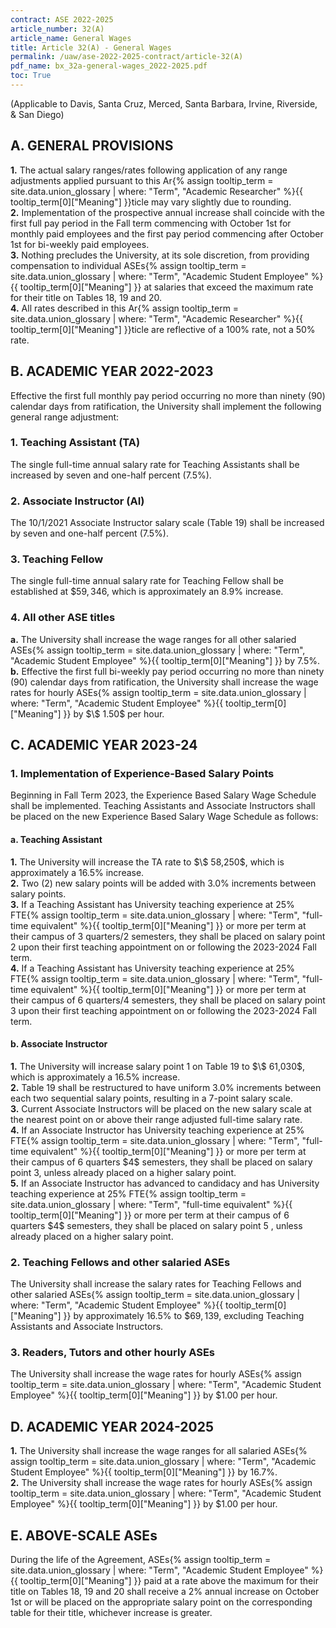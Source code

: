 ```yaml
---
contract: ASE 2022-2025
article_number: 32(A)
article_name: General Wages
title: Article 32(A) - General Wages
permalink: /uaw/ase-2022-2025-contract/article-32(A)
pdf_name: bx_32a-general-wages_2022-2025.pdf
toc: True
---
```


(Applicable to Davis, Santa Cruz, Merced, Santa Barbara, Irvine, Riverside, & San Diego) 

## A. GENERAL PROVISIONS
<div class="lvl2"><b>1.</b> The actual salary ranges/rates following application of any range adjustments applied pursuant to this <span class="tooltip">Ar<span class="tooltip-text">{% assign tooltip_term = site.data.union_glossary | where: "Term", "Academic Researcher" %}{{ tooltip_term[0]["Meaning"] }}</span></span>ticle may vary slightly due to rounding.</div>
<div class="lvl2"><b>2.</b> Implementation of the prospective annual increase shall coincide with the first full pay period in the Fall term commencing with October 1st for monthly paid employees and the first pay period commencing after October 1st for bi-weekly paid employees.</div>
<div class="lvl2"><b>3.</b> Nothing precludes the University, at its sole discretion, from providing compensation to individual <span class="tooltip">ASEs<span class="tooltip-text">{% assign tooltip_term = site.data.union_glossary | where: "Term", "Academic Student Employee" %}{{ tooltip_term[0]["Meaning"] }}</span></span> at salaries that exceed the maximum rate for their title on Tables 18, 19 and 20.</div>
<div class="lvl2"><b>4.</b> All rates described in this <span class="tooltip">Ar<span class="tooltip-text">{% assign tooltip_term = site.data.union_glossary | where: "Term", "Academic Researcher" %}{{ tooltip_term[0]["Meaning"] }}</span></span>ticle are reflective of a 100% rate, not a 50% rate.</div>

## B. ACADEMIC YEAR 2022-2023

Effective the first full monthly pay period occurring no more than ninety (90) calendar days from ratification, the University shall implement the following general range adjustment:

### 1. Teaching Assistant (TA)

The single full-time annual salary rate for Teaching Assistants shall be increased by seven and one-half percent (7.5%).

### 2. Associate Instructor (AI)

The 10/1/2021 Associate Instructor salary scale (Table 19) shall be increased by seven and one-half percent (7.5%).

### 3. Teaching Fellow

The single full-time annual salary rate for Teaching Fellow shall be established at $\$ 59,346$, which is approximately an 8.9% increase.

### 4. All other ASE titles

<div class="lvl3"><b>a.</b> The University shall increase the wage ranges for all other salaried <span class="tooltip">ASEs<span class="tooltip-text">{% assign tooltip_term = site.data.union_glossary | where: "Term", "Academic Student Employee" %}{{ tooltip_term[0]["Meaning"] }}</span></span> by 7.5%.</div>
<div class="lvl3"><b>b.</b> Effective the first full bi-weekly pay period occurring no more than ninety (90) calendar days from ratification, the University shall increase the wage rates for hourly <span class="tooltip">ASEs<span class="tooltip-text">{% assign tooltip_term = site.data.union_glossary | where: "Term", "Academic Student Employee" %}{{ tooltip_term[0]["Meaning"] }}</span></span> by $\$ 1.50$ per hour.</div>

## C. ACADEMIC YEAR 2023-24

### 1. Implementation of Experience-Based Salary Points

Beginning in Fall Term 2023, the Experience Based Salary Wage Schedule shall be implemented. Teaching Assistants and Associate Instructors shall be placed on the new Experience Based Salary Wage Schedule as follows:

#### a. Teaching Assistant

<div class="lvl4"><b>1.</b> 
 The University will increase the TA rate to $\$ 58,250$, which is approximately a 16.5% increase.</div>
<div class="lvl4"><b>2.</b> 
 Two (2) new salary points will be added with 3.0% increments between salary points.</div>
<div class="lvl4"><b>3.</b> 
 If a Teaching Assistant has University teaching experience at 25% <span class="tooltip">FTE<span class="tooltip-text">{% assign tooltip_term = site.data.union_glossary | where: "Term", "full-time equivalent" %}{{ tooltip_term[0]["Meaning"] }}</span></span> or more per term at their campus of 3 quarters/2 semesters, they shall be placed on salary point 2 upon their first teaching appointment on or following the 2023-2024 Fall term.</div>
<div class="lvl4"><b>4.</b> 
 If a Teaching Assistant has University teaching experience at 25% <span class="tooltip">FTE<span class="tooltip-text">{% assign tooltip_term = site.data.union_glossary | where: "Term", "full-time equivalent" %}{{ tooltip_term[0]["Meaning"] }}</span></span> or more per term at their campus of 6 quarters/4 semesters, they shall be placed on salary point 3 upon their first teaching appointment on or following the 2023-2024 Fall term.</div>

#### b. Associate Instructor

<div class="lvl4"><b>1.</b> 
 The University will increase salary point 1 on Table 19 to $\$ 61,030$, which is approximately a 16.5% increase.</div>
<div class="lvl4"><b>2.</b> 
 Table 19 shall be restructured to have uniform 3.0% increments between each two sequential salary points, resulting in a 7-point salary scale.</div>
<div class="lvl4"><b>3.</b> 
 Current Associate Instructors will be placed on the new salary scale at the nearest point on or above their range adjusted full-time salary rate.</div>
<div class="lvl4"><b>4.</b> 
 If an Associate Instructor has University teaching experience at 25% <span class="tooltip">FTE<span class="tooltip-text">{% assign tooltip_term = site.data.union_glossary | where: "Term", "full-time equivalent" %}{{ tooltip_term[0]["Meaning"] }}</span></span> or more per term at their campus of 6 quarters $4$ semesters, they shall be placed on salary point 3, unless already placed on a higher salary point.</div>
<div class="lvl4"><b>5.</b> 
 If an Associate Instructor has advanced to candidacy and has University teaching experience at 25% <span class="tooltip">FTE<span class="tooltip-text">{% assign tooltip_term = site.data.union_glossary | where: "Term", "full-time equivalent" %}{{ tooltip_term[0]["Meaning"] }}</span></span> or more per term at their campus of 6 quarters $4$ semesters, they shall be placed on salary point 5 , unless already placed on a higher salary point.</div>

### 2. Teaching Fellows and other salaried ASEs

The University shall increase the salary rates for Teaching Fellows and other salaried <span class="tooltip">ASEs<span class="tooltip-text">{% assign tooltip_term = site.data.union_glossary | where: "Term", "Academic Student Employee" %}{{ tooltip_term[0]["Meaning"] }}</span></span> by approximately 16.5% to $\$ 69,139$, excluding Teaching Assistants and Associate Instructors.

### 3. Readers, Tutors and other hourly ASEs

The University shall increase the wage rates for hourly <span class="tooltip">ASEs<span class="tooltip-text">{% assign tooltip_term = site.data.union_glossary | where: "Term", "Academic Student Employee" %}{{ tooltip_term[0]["Meaning"] }}</span></span> by $\$ 1.00$ per hour.

## D. ACADEMIC YEAR 2024-2025

<div class="lvl2"><b>1.</b> The University shall increase the wage ranges for all salaried <span class="tooltip">ASEs<span class="tooltip-text">{% assign tooltip_term = site.data.union_glossary | where: "Term", "Academic Student Employee" %}{{ tooltip_term[0]["Meaning"] }}</span></span> by 16.7%.</div>
<div class="lvl2"><b>2.</b> The University shall increase the wage rates for hourly <span class="tooltip">ASEs<span class="tooltip-text">{% assign tooltip_term = site.data.union_glossary | where: "Term", "Academic Student Employee" %}{{ tooltip_term[0]["Meaning"] }}</span></span> by $1.00 per hour.</div>

## E. ABOVE-SCALE ASEs

During the life of the Agreement, <span class="tooltip">ASEs<span class="tooltip-text">{% assign tooltip_term = site.data.union_glossary | where: "Term", "Academic Student Employee" %}{{ tooltip_term[0]["Meaning"] }}</span></span> paid at a rate above the maximum for their title on Tables 18, 19 and 20 shall receive a 2% annual increase on October 1st or will be placed on the appropriate salary point on the corresponding table for their title, whichever increase is greater.

